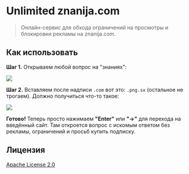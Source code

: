 # Unlimited znanija.com

> Онлайн-сервис для обхода ограничений на просмотры и блокировки рекламы на znanija.com.


## Как использовать

**Шаг 1.** Открываем любой вопрос на "знаниях":

![](https://png.sx/yXZB)

**Шаг 2.** Вставляем после надписи `.com` вот это: `.png.sx` (остальное не трогаем). Должно получиться что-то такое:

![](https://png.sx/eJTZ)

**Готово!** Теперь просто нажимаем **"Enter"** или **"→"** для перехода на введённый сайт. Там откроется вопрос с искомым ответом без рекламы, ограничений и просьб купить подписку.


## Лицензия

[Apache License 2.0](https://github.com/MeGysssTaa/unlim-znanija/blob/master/LICENSE)

